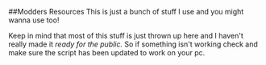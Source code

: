 ##Modders Resources
This is just a bunch of stuff I use and you might wanna use too!

Keep in mind that most of this stuff is just thrown up here and I haven't really made it *ready for the public.*  So if something isn't working check and make sure the script has been updated to work on your pc.   
